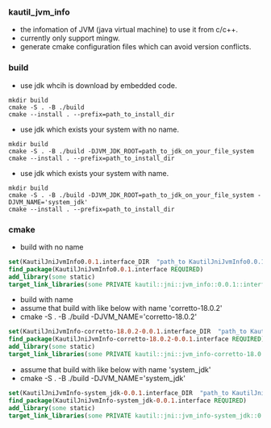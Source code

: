 ### kautil_jvm_info
* the infomation of JVM (java virtual machine) to use it from c/c++.
* currently only support mingw.
* generate cmake configuration files which can avoid version conflicts.

### build
* use jdk whcih is download by embedded code. 
```shell
mkdir build
cmake -S . -B ./build 
cmake --install . --prefix=path_to_install_dir
```
* use jdk which exists your system with no name.

```shell
mkdir build
cmake -S . -B ./build -DJVM_JDK_ROOT=path_to_jdk_on_your_file_system
cmake --install . --prefix=path_to_install_dir 
```
* use jdk which exists your system with name.

```shell
mkdir build
cmake -S . -B ./build -DJVM_JDK_ROOT=path_to_jdk_on_your_file_system -DJVM_NAME='system_jdk'
cmake --install . --prefix=path_to_install_dir 
```

### cmake

* build  with no name
```cmake
set(KautilJniJvmInfo0.0.1.interface_DIR  "path_to KautilJniJvmInfo0.0.1.interfaceConfig.cmake dir")
find_package(KautilJniJvmInfo0.0.1.interface REQUIRED)
add_library(some static)
target_link_libraries(some PRIVATE kautil::jni::jvm_info::0.0.1::interface)
```

* build  with name 
* assume that build with like below with name 'corretto-18.0.2'
* cmake -S . -B ./build -DJVM_NAME='corretto-18.0.2'
```cmake
set(KautilJniJvmInfo-corretto-18.0.2-0.0.1.interface_DIR  "path_to KautilJniJvmInfo-corretto-18.0.2-0.0.1.interfaceConfig.cmake dir")
find_package(KautilJniJvmInfo-corretto-18.0.2-0.0.1.interface REQUIRED)
add_library(some static)
target_link_libraries(some PRIVATE kautil::jni::jvm_info-corretto-18.0.2::0.0.1::interface)
```
* assume that build with like below with name 'system_jdk'
* cmake -S . -B ./build -DJVM_NAME='system_jdk'
```cmake
set(KautilJniJvmInfo-system_jdk-0.0.1.interface_DIR  "path_to KautilJniJvmInfo-system_jdk-0.0.1.interfaceConfig.cmake dir")
find_package(KautilJniJvmInfo-system_jdk-0.0.1.interface REQUIRED)
add_library(some static)
target_link_libraries(some PRIVATE kautil::jni::jvm_info-system_jdk::0.0.1::interface)
```

